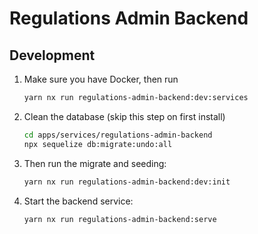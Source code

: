 # Regulations Admin Backend

## Development

1. Make sure you have Docker, then run

   ```bash
   yarn nx run regulations-admin-backend:dev:services
   ```

2. Clean the database (skip this step on first install)

   ```bash
   cd apps/services/regulations-admin-backend
   npx sequelize db:migrate:undo:all
   ```

3. Then run the migrate and seeding:

   ```bash
   yarn nx run regulations-admin-backend:dev:init
   ```

4. Start the backend service:

   ```bash
   yarn nx run regulations-admin-backend:serve
   ```
